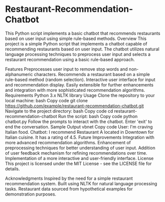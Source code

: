 # Restaurant-Recommendation-Chatbot
 This Python script implements a basic chatbot that recommends restaurants based on user input using simple rule-based methods.
Overview
This project is a simple Python script that implements a chatbot capable of recommending restaurants based on user input. The chatbot utilizes natural language processing techniques to preprocess user input and selects a restaurant recommendation using a basic rule-based approach.

Features
Preprocesses user input to remove stop words and non-alphanumeric characters.
Recommends a restaurant based on a simple rule-based method (random selection).
Interactive user interface for input and recommendation display.
Easily extensible for further enhancements and integration with more sophisticated recommendation algorithms.
Requirements
Python 3.x
NLTK library
Usage
Clone the repository to your local machine:
bash
Copy code
git clone https://github.com/example/restaurant-recommendation-chatbot.git
Navigate to the project directory:
bash
Copy code
cd restaurant-recommendation-chatbot
Run the script:
bash
Copy code
python chatbot.py
Follow the prompts to interact with the chatbot. Enter 'exit' to end the conversation.
Sample Output
vbnet
Copy code
User: I'm craving Italian food.
Chatbot: I recommend Restaurant A located in Downtown for Italian cuisine. It has a rating of 4.5.
Future Improvements
Integration with more advanced recommendation algorithms.
Enhancement of preprocessing techniques for better understanding of user input.
Addition of user feedback mechanism for refining recommendations over time.
Implementation of a more interactive and user-friendly interface.
License
This project is licensed under the MIT License - see the LICENSE file for details.

Acknowledgments
Inspired by the need for a simple restaurant recommendation system.
Built using NLTK for natural language processing tasks.
Restaurant data sourced from hypothetical examples for demonstration purposes.
